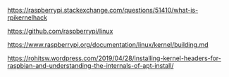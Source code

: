 https://raspberrypi.stackexchange.com/questions/51410/what-is-rpikernelhack

https://github.com/raspberrypi/linux

https://www.raspberrypi.org/documentation/linux/kernel/building.md

https://rohitsw.wordpress.com/2019/04/28/installing-kernel-headers-for-raspbian-and-understanding-the-internals-of-apt-install/

